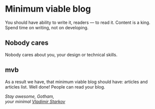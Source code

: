# Minimum viable blog

You should have ability to write it, readers — to read it.
Content is a king. Spend time on writing, not on developing.

## Nobody cares

Nobody cares about you, your design or technical skills.

## mvb

As a result we have, that minimum viable blog should have: articles
and articles list. Well done! People can read your blog.

_Stay awesome, Gotham,_  
_your minimal [Vladimir Starkov](http://iamstarkov.com/)_
